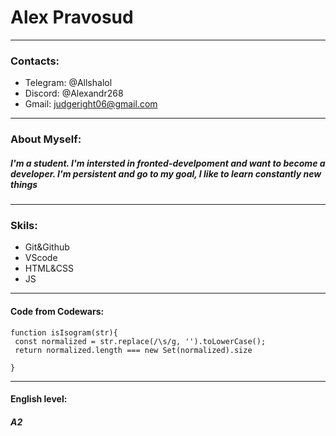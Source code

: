 # Alex Pravosud
--------------------------------
### Contacts: 
 * Telegram: @Allshalol
 * Discord: @Alexandr268
 * Gmail: judgeright06@gmail.com

--------------------------------
### About Myself:

##### I'm a student. I'm intersted in fronted-develpoment and want to become a developer. I'm persistent and go to my goal, I like to learn constantly new things
---------------------------------
### Skils:
* Git&Github
* VScode
* HTML&CSS
* JS
---------------------------------------------
#### Code from Codewars:

```
function isIsogram(str){
 const normalized = str.replace(/\s/g, '').toLowerCase();
 return normalized.length === new Set(normalized).size

}
```
-----------------------------------------
#### English level:
#### ***A2*** 

